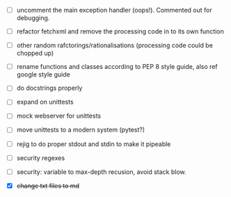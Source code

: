- [ ] uncomment the main exception handler (oops!). Commented out for debugging.

- [ ] refactor fetchxml and remove the processing code in to its own function

- [ ] other random rafctorings/rationalisations (processing code could be chopped up)

- [ ] rename functions and classes according to PEP 8 style guide, also ref google style guide

- [ ] do docstrings properly

- [ ] expand on unittests

- [ ] mock webserver for unittests

- [ ] move unittests to a modern system (pytest?)

- [ ] rejig to do proper stdout and stdin to make it pipeable

- [ ] security regexes

- [ ] security: variable to max-depth recusion, avoid stack blow.

- [X] ~~change txt files to md~~
